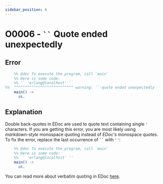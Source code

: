 ```yaml
---
sidebar_position: 6
---
```


# O0006 - ``` `` ``` Quote ended unexpectedly

## Error

```erlang
    %% @doc To execute the program, call `main`
    %% Here is some code:
    %% `` 'erlang@localhost' ``
%%  ^^^^^^^^^^^^^^^^^^^^^^^^^^^ warning: ``-quote ended unexpectedly
    main() ->
      ok.
```

## Explanation

Double back-quotes in EDoc are used to quote text containing single `'` characters.
If you are getting this error, you are most likely using _markdown-style_ monospace quoting instead of _EDoc's_ monospace quotes. To fix the error, replace the last occurrence of ``` `` ``` with `` '' ``:

```erlang
    %% @doc To execute the program, call `main`
    %% Here is some code:
    %% `` 'erlang@localhost' ''
    main() ->
      ok.
```

You can read more about verbatim quoting in EDoc [here](https://www.erlang.org/doc/apps/edoc/chapter.html#verbatim-quoting).
